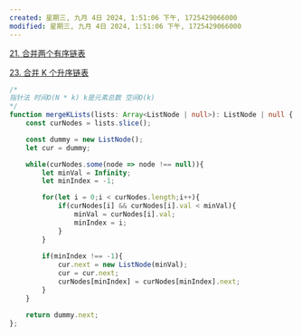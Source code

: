 ```yaml
---
created: 星期三, 九月 4日 2024, 1:51:06 下午, 1725429066000
modified: 星期三, 九月 4日 2024, 1:51:06 下午, 1725429066000
---
```



[21. 合并两个有序链表](https://leetcode.cn/problems/merge-two-sorted-lists/)



[23. 合并 K 个升序链表](https://leetcode.cn/problems/merge-k-sorted-lists/)

```typescript
/*
指针法 时间O(N * k) k是元素总数 空间O(k)
*/
function mergeKLists(lists: Array<ListNode | null>): ListNode | null {
    const curNodes = lists.slice();

    const dummy = new ListNode();
    let cur = dummy;

    while(curNodes.some(node => node !== null)){
        let minVal = Infinity;
        let minIndex = -1;

        for(let i = 0;i < curNodes.length;i++){
            if(curNodes[i] && curNodes[i].val < minVal){
                minVal = curNodes[i].val;
                minIndex = i;
            }
        }
            
        if(minIndex !== -1){
            cur.next = new ListNode(minVal);
            cur = cur.next;
            curNodes[minIndex] = curNodes[minIndex].next;
        }
    }

    return dummy.next;
};
```